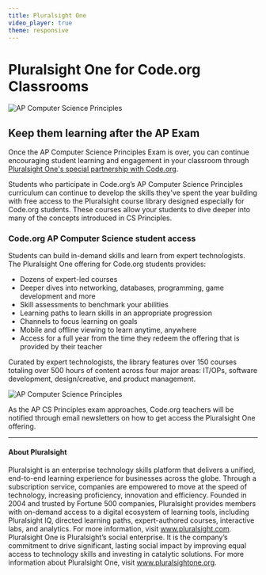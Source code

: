 ```yaml
---
title: Pluralsight One
video_player: true
theme: responsive
---
```

# Pluralsight One for Code.org Classrooms
![AP Computer Science Principles](/images/fit-700/hero-image-plualsight-2019.png)
## Keep them learning after the AP Exam
Once the AP Computer Science Principles Exam is over, you can continue encouraging student learning and engagement in your classroom through [Pluralsight One's special partnership with Code.org](https://www.pluralsightone.org/product/education).  

Students who participate in Code.org’s AP Computer Science Principles curriculum can continue to develop the skills they've spent the year building with free access to the Pluralsight course library designed especially for Code.org students. These courses allow your students to dive deeper into many of the concepts introduced in CS Principles. <br>

### **Code.org AP Computer Science student access**<br>
Students can build in-demand skills and learn from expert technologists. The Pluralsight One offering for Code.org students provides:
* Dozens of expert-led courses<br>
* Deeper dives into networking, databases, programming, game development and more<br>
* Skill assessments to benchmark your abilities<br>
* Learning paths to learn skills in an appropriate progression<br>
* Channels to focus learning on goals 
* Mobile and offline viewing to learn anytime, anywhere<br> 
* Access for a full year from the time they redeem the offering that is provided by their teacher<br>

Curated by expert technologists, the library features over 150 courses totaling over 500 hours of content across four major areas: IT/OPs, software development, design/creative, and product management.
<Br>

![AP Computer Science Principles](/images/fit-600/browse-pluralsight-screenshot-2019.png)

As the AP CS Principles exam approaches, Code.org teachers will be notified through email newsletters on how to get access the Pluralsight One offering. 


***
#### About Pluralsight

Pluralsight is an enterprise technology skills platform that delivers a unified, end-to-end learning experience for businesses across the globe. Through a subscription service, companies are empowered to move at the speed of technology, increasing proficiency, innovation and efficiency. Founded in 2004 and trusted by Fortune 500 companies, Pluralsight provides members with on-demand access to a digital ecosystem of learning tools, including Pluralsight IQ, directed learning paths, expert-authored courses, interactive labs, and analytics. For more information, visit www.pluralsight.com. Pluralsight One is Pluralsight’s social enterprise. It is the company’s commitment to drive significant, lasting social impact by improving equal access to technology skills and investing in catalytic solutions. For more information about Pluralsight One, visit www.pluralsightone.org.